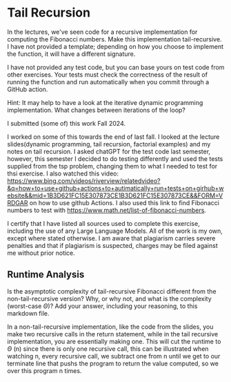 # Tail Recursion

In the lectures, we've seen code for a recursive implementation for computing
the Fibonacci numbers. Make this implementation tail-recursive. I have not
provided a template; depending on how you choose to implement the function, it
will have a different signature.

I have not provided any test code, but you can base yours on test code from
other exercises. Your tests must check the correctness of the result of running
the function and run automatically when you commit through a GitHub action.

Hint: It may help to have a look at the iterative dynamic programming
implementation. What changes between iterations of the loop?

I submitted (some of) this work Fall 2024.

I worked on some of this towards the end of last fall. I looked at the lecture slides(dynamic programming, tail recursion, factorial examples) and my notes on tail recursion. I asked chatGPT for the test code last semester, however, this semester I decided to do testing differently and used the tests supplied from the tsp problem, changing them to what I needed to test for thsi exercise. I also watched this video: https://www.bing.com/videos/riverview/relatedvideo?&q=how+to+use+github+actions+to+autimatically+run+tests+on+girhub+website&&mid=1B3D621FC15E307873CE1B3D621FC15E307873CE&&FORM=VRDGAR on how to use github Actions. I also used this link to find Fibonacci numbers to test with https://www.math.net/list-of-fibonacci-numbers.

I certify that I have listed all sources used to complete this exercise, including the use of any Large Language Models. All of the work is my own, except where stated otherwise. I am aware that plagiarism carries severe penalties and that if plagiarism is suspected, charges may be filed against me without prior notice.

## Runtime Analysis

Is the asymptotic complexity of tail-recursive Fibonacci different from the
non-tail-recursive version? Why, or why not, and what is the complexity
(worst-case $\Theta$)? Add your answer, including your reasoning, to this
markdown file.

In a non-tail-recursive implementation, like the code from the slides, you make two recursive calls in the return statement, while in the tail recursive implementation, you are essentially making one. This will cut the runtime to $\Theta$ (n) since there is only one recursive call, this can be illustrated when watching n, every recursive call, we subtract one from n until we get to our terminate line that pushs the program to return the value computed, so we over this program n times.
